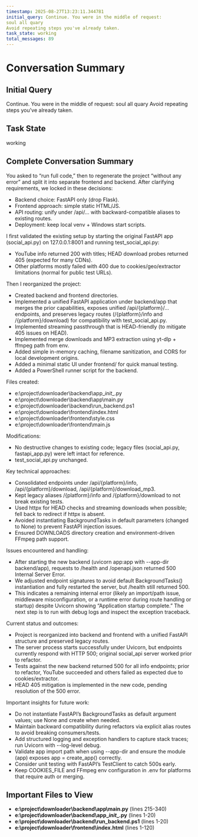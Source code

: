 ```yaml
---
timestamp: 2025-08-27T13:23:11.344781
initial_query: Continue. You were in the middle of request:
soul all quary
Avoid repeating steps you've already taken.
task_state: working
total_messages: 89
---
```


# Conversation Summary

## Initial Query
Continue. You were in the middle of request:
soul all quary
Avoid repeating steps you've already taken.

## Task State
working

## Complete Conversation Summary
You asked to “run full code,” then to regenerate the project “without any error” and split it into separate frontend and backend. After clarifying requirements, we locked in these decisions:
- Backend choice: FastAPI only (drop Flask).
- Frontend approach: simple static HTML/JS.
- API routing: unify under /api/... with backward-compatible aliases to existing routes.
- Deployment: keep local venv + Windows start scripts.

I first validated the existing setup by starting the original FastAPI app (social_api.py) on 127.0.0.1:8001 and running test_social_api.py:
- YouTube info returned 200 with titles; HEAD download probes returned 405 (expected for many CDNs).
- Other platforms mostly failed with 400 due to cookies/geo/extractor limitations (normal for public test URLs).

Then I reorganized the project:
- Created backend and frontend directories.
- Implemented a unified FastAPI application under backend/app that merges the prior capabilities, exposes unified /api/{platform}/... endpoints, and preserves legacy routes (/{platform}/info and /{platform}/download) for compatibility with test_social_api.py.
- Implemented streaming passthrough that is HEAD-friendly (to mitigate 405 issues on HEAD).
- Implemented merge downloads and MP3 extraction using yt-dlp + ffmpeg path from env.
- Added simple in-memory caching, filename sanitization, and CORS for local development origins.
- Added a minimal static UI under frontend/ for quick manual testing.
- Added a PowerShell runner script for the backend.

Files created:
- e:\project\downloader\backend\app\__init__.py
- e:\project\downloader\backend\app\main.py
- e:\project\downloader\backend\run_backend.ps1
- e:\project\downloader\frontend\index.html
- e:\project\downloader\frontend\style.css
- e:\project\downloader\frontend\main.js

Modifications:
- No destructive changes to existing code; legacy files (social_api.py, fastapi_app.py) were left intact for reference.
- test_social_api.py unchanged.

Key technical approaches:
- Consolidated endpoints under /api/{platform}/info, /api/{platform}/download, /api/{platform}/download_mp3.
- Kept legacy aliases /{platform}/info and /{platform}/download to not break existing tests.
- Used httpx for HEAD checks and streaming downloads when possible; fell back to redirect if httpx is absent.
- Avoided instantiating BackgroundTasks in default parameters (changed to None) to prevent FastAPI injection issues.
- Ensured DOWNLOADS directory creation and environment-driven FFmpeg path support.

Issues encountered and handling:
- After starting the new backend (uvicorn app:app with --app-dir backend/app), requests to /health and /openapi.json returned 500 Internal Server Error.
- We adjusted endpoint signatures to avoid default BackgroundTasks() instantiation and fully restarted the server, but /health still returned 500.
- This indicates a remaining internal error (likely an import/path issue, middleware misconfiguration, or a runtime error during route handling or startup) despite Uvicorn showing “Application startup complete.” The next step is to run with debug logs and inspect the exception traceback.

Current status and outcomes:
- Project is reorganized into backend and frontend with a unified FastAPI structure and preserved legacy routes.
- The server process starts successfully under Uvicorn, but endpoints currently respond with HTTP 500; original social_api server worked prior to refactor.
- Tests against the new backend returned 500 for all info endpoints; prior to refactor, YouTube succeeded and others failed as expected due to cookies/extractor.
- HEAD 405 mitigation is implemented in the new code, pending resolution of the 500 error.

Important insights for future work:
- Do not instantiate FastAPI’s BackgroundTasks as default argument values; use None and create when needed.
- Maintain backward compatibility during refactors via explicit alias routes to avoid breaking consumers/tests.
- Add structured logging and exception handlers to capture stack traces; run Uvicorn with --log-level debug.
- Validate app import path when using --app-dir and ensure the module (app) exposes app = create_app() correctly.
- Consider unit testing with FastAPI’s TestClient to catch 500s early.
- Keep COOKIES_FILE and FFmpeg env configuration in .env for platforms that require auth or merging.

## Important Files to View

- **e:\project\downloader\backend\app\main.py** (lines 215-340)
- **e:\project\downloader\backend\app\__init__.py** (lines 1-20)
- **e:\project\downloader\backend\run_backend.ps1** (lines 1-20)
- **e:\project\downloader\frontend\index.html** (lines 1-120)

